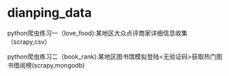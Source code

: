 ﻿# dianping_data
python爬虫练习一（love_food):某地区大众点评商家详细信息收集（scrapy,csv）

python爬虫练习二（book_rank):某地区图书馆模拟登陆<无验证码>获取热门图书借阅榜(scrapy,mongodb)
